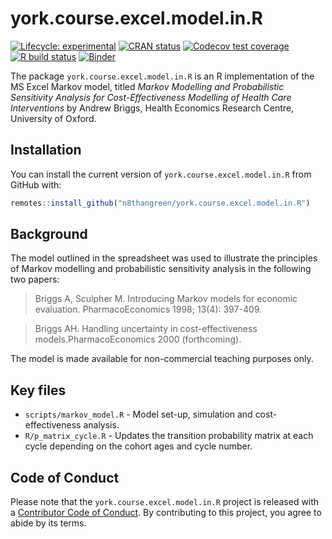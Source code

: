 
<!-- README.md is generated from README.Rmd. Please edit that file -->

# york.course.excel.model.in.R

<!-- badges: start -->

[![Lifecycle:
experimental](https://img.shields.io/badge/lifecycle-experimental-orange.svg)](https://www.tidyverse.org/lifecycle/#experimental)
[![CRAN
status](https://www.r-pkg.org/badges/version/york.course.excel.model.in.R)](https://CRAN.R-project.org/package=york.course.excel.model.in.R)
[![Codecov test
coverage](https://codecov.io/gh/n8thangreen/york.course.excel.model.in.R/branch/master/graph/badge.svg)](https://codecov.io/gh/n8thangreen/york.course.excel.model.in.R?branch=master)
[![R build
status](https://github.com/n8thangreen/york.course.excel.model.in.R/workflows/R-CMD-check/badge.svg)](https://github.com/n8thangreen/york.course.excel.model.in.R/actions)
[![Binder](https://mybinder.org/badge_logo.svg)](https://mybinder.org/v2/gh/n8thangreen/yor.course.excel.model.in.R/master?urlpath=rstudio)
<!-- badges: end -->

The package `york.course.excel.model.in.R` is an R implementation of the
MS Excel Markov model, titled *Markov Modelling and Probabilistic
Sensitivity Analysis for Cost-Effectiveness Modelling of Health Care
Interventions* by Andrew Briggs, Health Economics Research Centre,
University of Oxford.

## Installation

You can install the current version of `york.course.excel.model.in.R`
from GitHub with:

``` r
remotes::install_github("n8thangreen/york.course.excel.model.in.R")
```

## Background

The model outlined in the spreadsheet was used to illustrate the
principles of Markov modelling and probabilistic sensitivity analysis in
the following two papers:

> Briggs A, Sculpher M. Introducing Markov models for economic
> evaluation. PharmacoEconomics 1998; 13(4): 397-409.

> Briggs AH. Handling uncertainty in cost-effectiveness
> models.PharmacoEconomics 2000 (forthcoming).

The model is made available for non-commercial teaching purposes only.

## Key files

-   `scripts/markov_model.R` - Model set-up, simulation and
    cost-effectiveness analysis.
-   `R/p_matrix_cycle.R` - Updates the transition probability matrix at
    each cycle depending on the cohort ages and cycle number.

## Code of Conduct

Please note that the `york.course.excel.model.in.R` project is released
with a [Contributor Code of
Conduct](https://contributor-covenant.org/version/2/0/CODE_OF_CONDUCT.html).
By contributing to this project, you agree to abide by its terms.
